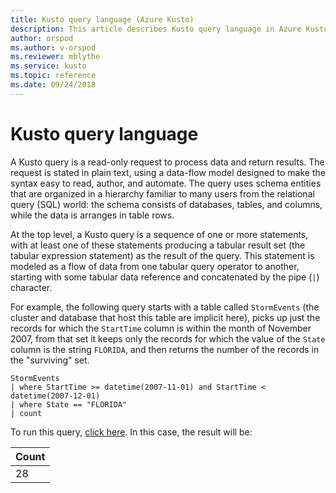 ```yaml
---
title: Kusto query language (Azure Kusto)
description: This article describes Kusto query language in Azure Kusto.
author: orspod
ms.author: v-orspod
ms.reviewer: mblythe
ms.service: kusto
ms.topic: reference
ms.date: 09/24/2018
---
```

# Kusto query language

A Kusto query is a read-only request to process data and return results.
The request is stated in plain text, using a data-flow model designed to
make the syntax easy to read, author, and automate. The query uses schema
entities that are organized in a hierarchy familiar to many users from the
relational query (SQL) world: the schema consists of databases, tables,
and columns, while the data is arranges in table rows.

At the top level, a Kusto query is a sequence of one or more statements,
with at least one of these statements producing a tabular result set
(the tabular expression statement) as the result of the query. This
statement is modeled as a flow of data from one tabular query operator
to another, starting with some tabular data reference and concatenated by
the pipe (`|`) character.

For example, the following query starts with a table called
`StormEvents` (the cluster and database that host this table are implicit
here), picks up just the records for which the `StartTime` column is within
the month of November 2007, from that set it keeps only the records for which
the value of the `State` column is the string `FLORIDA`, and then returns
the number of the records in the "surviving" set.

```kusto
StormEvents 
| where StartTime >= datetime(2007-11-01) and StartTime < datetime(2007-12-01)
| where State == "FLORIDA"  
| count 
```

To run this query, [click here](https://help.kusto.windows.net:443/Samples?query=H4sIAAAAAAAEAAsuyS%2fKdS1LzSspVuDlqlEoz0gtSlUILkksKgnJzE1VsLNVSEksSS0BsjWMDAzMdQ0NdQ0MNRUS81KQVNlgqDICqUIxsCRVwdZWQcnNxz%2fI08VRSQFsXXJ%2baV4JAPfnzX2EAAAA).
In this case, the result will be:

|Count|
|-----|
|   28|
